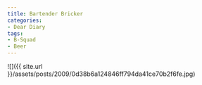 ```yaml
---
title: Bartender Bricker
categories:
- Dear Diary
tags:
- B-Squad
- Beer
---
```


![]({{ site.url }}/assets/posts/2009/0d38b6a124846ff794da41ce70b2f6fe.jpg)
